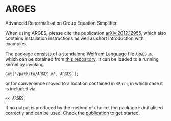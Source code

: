 # ARGES
Advanced Renormalisation Group Equation Simplifier.

When using ARGES, please cite the publication [arXiv:2012.12955](https://arxiv.org/abs/2012.12955), which also contains installation instructions as well as short introduction with examples.

The package consists of a standalone Wolfram Language file `ARGES.m`, which can be obtained from [this repository](https://github.com/TomSteu/ARGES).
It can be loaded to a running kernel by invoking
```
Get["/path/to/ARGES.m", ARGES`];
```
or for convenience moved to a location contained in `$Path`, in which case it is included via
```
<< ARGES`
```
If no output is produced by the method of choice, the package is initialised correctly and can be used. Check the [publication](https://arxiv.org/abs/2012.12955) to get started.
